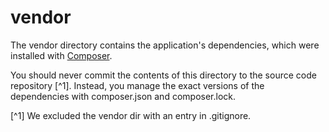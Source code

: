 # vendor

The vendor directory contains the application's dependencies, which were installed with [Composer](https://getcomposer.org).

You should never commit the contents of this directory to the source code repository [^1]. Instead, you manage the exact versions of the dependencies with composer.json and composer.lock.

[^1] We excluded the vendor dir with an entry in .gitignore.